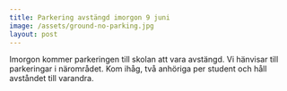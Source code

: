 ```yaml
---
title: Parkering avstängd imorgon 9 juni
image: /assets/ground-no-parking.jpg
layout: post
---
```


Imorgon kommer parkeringen till skolan att vara avstängd. Vi hänvisar till parkeringar i närområdet.
Kom ihåg, två anhöriga per student och håll avståndet till varandra.
